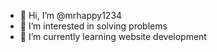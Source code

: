 - 👋 Hi, I’m @mrhappy1234
- 👀 I’m interested in solving problems
- 🌱 I’m currently learning website development

<!---
mrhappy1234/mrhappy1234 is a ✨ special ✨ repository.
--->
